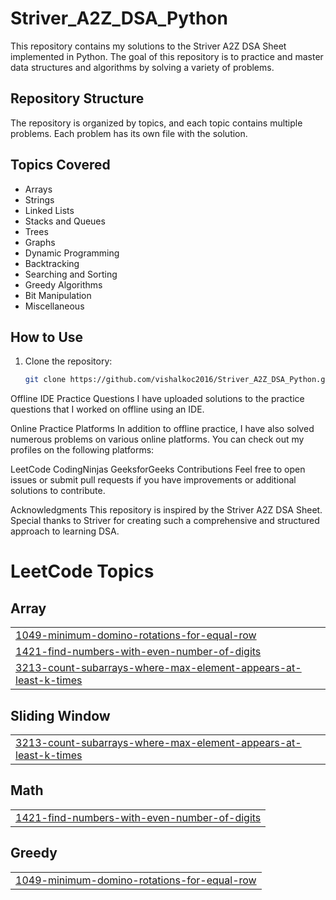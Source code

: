 # Striver_A2Z_DSA_Python

This repository contains my solutions to the Striver A2Z DSA Sheet implemented in Python. The goal of this repository is to practice and master data structures and algorithms by solving a variety of problems.

## Repository Structure

The repository is organized by topics, and each topic contains multiple problems. Each problem has its own file with the solution.

## Topics Covered

- Arrays
- Strings
- Linked Lists
- Stacks and Queues
- Trees
- Graphs
- Dynamic Programming
- Backtracking
- Searching and Sorting
- Greedy Algorithms
- Bit Manipulation
- Miscellaneous

## How to Use

1. Clone the repository:
   ```sh
   git clone https://github.com/vishalkoc2016/Striver_A2Z_DSA_Python.git

Offline IDE Practice Questions
I have uploaded solutions to the practice questions that I worked on offline using an IDE.

Online Practice Platforms
In addition to offline practice, I have also solved numerous problems on various online platforms. You can check out my profiles on the following platforms:


LeetCode
CodingNinjas
GeeksforGeeks
Contributions
Feel free to open issues or submit pull requests if you have improvements or additional solutions to contribute.

Acknowledgments
This repository is inspired by the Striver A2Z DSA Sheet. Special thanks to Striver for creating such a comprehensive and structured approach to learning DSA.

<!---LeetCode Topics Start-->
# LeetCode Topics
## Array
|  |
| ------- |
| [1049-minimum-domino-rotations-for-equal-row](https://github.com/vishalkoc2016/Striver_A2Z_DSA_Python/tree/master/1049-minimum-domino-rotations-for-equal-row) |
| [1421-find-numbers-with-even-number-of-digits](https://github.com/vishalkoc2016/Striver_A2Z_DSA_Python/tree/master/1421-find-numbers-with-even-number-of-digits) |
| [3213-count-subarrays-where-max-element-appears-at-least-k-times](https://github.com/vishalkoc2016/Striver_A2Z_DSA_Python/tree/master/3213-count-subarrays-where-max-element-appears-at-least-k-times) |
## Sliding Window
|  |
| ------- |
| [3213-count-subarrays-where-max-element-appears-at-least-k-times](https://github.com/vishalkoc2016/Striver_A2Z_DSA_Python/tree/master/3213-count-subarrays-where-max-element-appears-at-least-k-times) |
## Math
|  |
| ------- |
| [1421-find-numbers-with-even-number-of-digits](https://github.com/vishalkoc2016/Striver_A2Z_DSA_Python/tree/master/1421-find-numbers-with-even-number-of-digits) |
## Greedy
|  |
| ------- |
| [1049-minimum-domino-rotations-for-equal-row](https://github.com/vishalkoc2016/Striver_A2Z_DSA_Python/tree/master/1049-minimum-domino-rotations-for-equal-row) |
<!---LeetCode Topics End-->